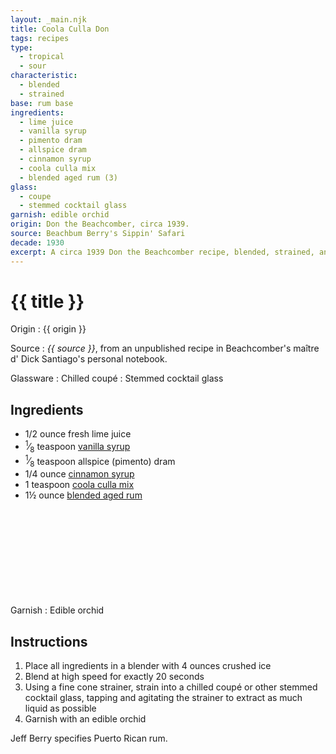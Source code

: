 ```yaml
---
layout: _main.njk
title: Coola Culla Don
tags: recipes
type: 
  - tropical
  - sour
characteristic:
  - blended
  - strained
base: rum base
ingredients:
  - lime juice
  - vanilla syrup
  - pimento dram
  - allspice dram
  - cinnamon syrup
  - coola culla mix
  - blended aged rum (3)
glass:
  - coupe
  - stemmed cocktail glass
garnish: edible orchid
origin: Don the Beachcomber, circa 1939.
source: Beachbum Berry's Sippin' Safari
decade: 1930
excerpt: A circa 1939 Don the Beachcomber recipe, blended, strained, and served up.
---
```

<!-- markdownlint-disable MD025 -->
# {{ title }}
<!-- markdownlint-disable MD025 -->

Origin
  : {{ origin }}

Source
  : <cite>{{ source }}</cite>, from an unpublished recipe in Beachcomber's <span lang="fr">maître d'</span> Dick Santiago's personal notebook.

Glassware
  : Chilled coupé
  : Stemmed cocktail glass

## Ingredients

* 1/2 ounce fresh lime juice
* <span class="frac"><sup>1</sup>&frasl;<sub>8</sub></span> teaspoon [vanilla syrup](/mixes/vanilla-syrup/)
* <span class="frac"><sup>1</sup>&frasl;<sub>8</sub></span> teaspoon allspice (pimento) dram
* 1/4 ounce [cinnamon syrup](/mixes/cinnamon-syrup/)
* 1 teaspoon [coola culla mix](/mixes/coola-culla-mix/)
* 1&frac12; ounce [blended aged rum](/rums/05-rum-blended-aged/)<icon-l space="1em" class="bigger" label="(3)"><span class="with-icon"><svg class="icon"><use href="/assets/images/icons/circle-3.svg#circle-3"></use></svg></span></icon-l>

Garnish
  : Edible orchid

## Instructions

1. Place all ingredients in a blender with 4 ounces crushed ice
2. Blend at high speed for exactly 20 seconds
3. Using a fine cone strainer, strain into a chilled coupé or other stemmed cocktail glass, tapping and agitating the strainer to extract as much liquid as possible
4. Garnish with an edible orchid

<tiki-callout type="note">

  Jeff Berry specifies Puerto Rican rum.
</tiki-callout>
